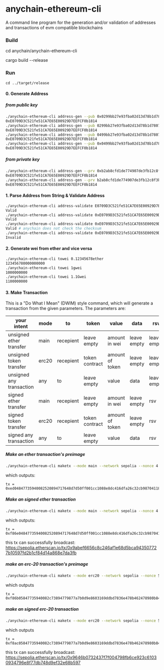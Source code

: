# anychain-ethereum-cli

A command line program for the generation and/or validation of addresses and transactions of evm compatible blockchains

### Build

cd anychain/anychain-ethereum-cli

cargo build --release



### Run
```
cd ../target/release
```

#### 0. Generate Address 

##### from public key

```bash
./anychain-ethereum-cli address-gen --pub 0x0299bb27e93fba02d13d78b1d7807cc811266e31e7b6feae3e09d42d49482fda95
0xE0709D3C521fe51CA7E65E00929D7EEFCF0b1814
./anychain-ethereum-cli address-gen --pub 0299bb27e93fba02d13d78b1d7807cc811266e31e7b6feae3e09d42d49482fda95
0xE0709D3C521fe51CA7E65E00929D7EEFCF0b1814
./anychain-ethereum-cli address-gen --pub 0499bb27e93fba02d13d78b1d7807cc811266e31e7b6feae3e09d42d49482fda9519127e684ded784c50d4559d87e0723c801635f6c387bb36cb4bf72e33201934
0xE0709D3C521fe51CA7E65E00929D7EEFCF0b1814
./anychain-ethereum-cli address-gen --pub 0x0499bb27e93fba02d13d78b1d7807cc811266e31e7b6feae3e09d42d49482fda9519127e684ded784c50d4559d87e0723c801635f6c387bb36cb4bf72e33201934
0xE0709D3C521fe51CA7E65E00929D7EEFCF0b1814
```

##### from private key

```bash
./anychain-ethereum-cli address-gen --prv 0xb2ab8cfd1de774907de3fb12c8f3bafb76a575e1004f9f33309f1c570be18baf
0xE0709D3C521fe51CA7E65E00929D7EEFCF0b1814
./anychain-ethereum-cli address-gen --prv b2ab8cfd1de774907de3fb12c8f3bafb76a575e1004f9f33309f1c570be18baf
0xE0709D3C521fe51CA7E65E00929D7EEFCF0b1814
```

#### 1. Parse Address from String & Validate Address

```bash
./anychain-ethereum-cli address-validate E0709D3C521fe51CA7E65E00929D7EEFCF0b1814
Valid
./anychain-ethereum-cli address-validate 0xE0709D3C521fe51CA7E65E00929D7EEFCF0b1814
Valid
./anychain-ethereum-cli address-validate 0xE0709D3C521fe51CA7E65E00929D7EEFCF0b1815
Valid # anychain does not check the checksum
./anychain-ethereum-cli address-validate 0xE0709D3C521fe51CA7E65E00929D7EEFCF0b18145
Invalid
```

#### 2. Generate wei from ether and vice versa

```bash
./anychain-ethereum-cli towei 0.12345678ether
123456780000000000
./anychain-ethereum-cli towei 1gwei
1000000000
./anychain-ethereum-cli towei 1.1Gwei
1100000000
```


#### 3. Make Transaction

This is a "Do What I Mean" (DWIM) style command, which will generate a transaction from the given parameters.
The parameters are:

| your intent | mode | to | token | value | data | rsv |
| ----------- | ---- | -- | ----- | ----- | ---- | --- |
| unsigned ether transfer | main | recepient | leave empty | amount in wei | leave empty | leave empty |
| unsigned token transfer | erc20 | recepient | token contract | amount of token | leave empty | leave empty |
| unsigned any transaction | any | to | leave empty | value | data | leave empty |
| signed ether transfer | main | recepient | leave empty | amount in wei | leave empty | rsv |
| signed token transfer | erc20 | recepient | token contract | amount of token | leave empty | rsv |
| signed any transaction | any | to | leave empty | value | data | rsv |


##### Make an ether transaction's preimage

```bash
./anychain-ethereum-cli maketx --mode main --network sepolia --nonce 4 --gasprice 2gwei --gaslimit 21000 --to 0x717648D7d50fF001cc1088E8dc416Dfa26c32CB9 --value 1145141919810893 
```
which outputs:
```
tx = 0xed04847735940082520894717648d7d50ff001cc1088e8dc416dfa26c32cb9870411802159054d8083aa36a78080
```

##### Make an signed ether transaction

```bash
./anychain-ethereum-cli maketx --mode main --network sepolia --nonce 4 --gasprice 2gwei --gaslimit 21000 --to 0x717648D7d50fF001cc1088E8dc416Dfa26c32CB9 --value 1145141919810893 -r 371efe039d17f0bf74b732c94a5d7c4a04f4bf747bde94a779dd8fd7b180d106 -s 0eacd1b265ddfea09f4c20400429dba2224af8eed462a732358f7da8f1848e18 -v 0
```
which outputs:
```
tx = 0xf86e04847735940082520894717648d7d50ff001cc1088e8dc416dfa26c32cb9870411802159054d808401546d71a0371efe039d17f0bf74b732c94a5d7c4a04f4bf747bde94a779dd8fd7b180d106a00eacd1b265ddfea09f4c20400429dba2224af8eed462a732358f7da8f1848e18
```

this tx can successfully broadcast: https://sepolia.etherscan.io/tx/0x9abef6656c8c246af1e68d5bca943507727b10597fd2b1cf84d14a868e7da3fb

##### make an erc-20 transaction's preimage

```bash
./anychain-ethereum-cli maketx --mode erc20 --network sepolia --nonce 5 --gasprice 2gwei --gaslimit 51000 --to 0x717648D7d50fF001cc1088E8dc416Dfa26c32CB9 --token 0x779877A7B0D9E8603169DdbD7836e478b4624789 --value 1145141919810893 
```
which outputs
```
tx = 0xf86b05847735940082c73894779877a7b0d9e8603169ddbd7836e478b462478980b844a9059cbb000000000000000000000000717648d7d50ff001cc1088e8dc416dfa26c32cb9000000000000000000000000000000000000000000000000000411802159054d83aa36a78080
```

##### make an signed erc-20 transaction

```bash
./anychain-ethereum-cli maketx --mode erc20 --network sepolia --nonce 5 --gasprice 2gwei --gaslimit 51000 --to 0x717648D7d50fF001cc1088E8dc416Dfa26c32CB9 --token 0x779877A7B0D9E8603169DdbD7836e478b4624789 --value 1145141919810893 -r 2fe49c0b946b77bb2c95a60a57c2ec9e5cb25504d0e549eb3a3cbfed8bc9cc54 -s 0x0e050e046dec65c1505653fe6147eb1fa20c63f6b8c7b78c7138b74f48a260a1 -v 0
```
which outputs
```
tx = 0xf8ac05847735940082c73894779877a7b0d9e8603169ddbd7836e478b462478980b844a9059cbb000000000000000000000000717648d7d50ff001cc1088e8dc416dfa26c32cb9000000000000000000000000000000000000000000000000000411802159054d8401546d71a02fe49c0b946b77bb2c95a60a57c2ec9e5cb25504d0e549eb3a3cbfed8bc9cc54a00e050e046dec65c1505653fe6147eb1fa20c63f6b8c7b78c7138b74f48a260a1
```
this tx can successfully broadcast: https://sepolia.etherscan.io/tx/0x9646b0732437f7f004798fb6ce923c61030934796e8f77db748d9ef32e68b597

